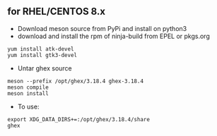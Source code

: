 ## for RHEL/CENTOS 8.x
- Download meson source from PyPi and install on python3
- download and install the rpm of ninja-build from EPEL or pkgs.org
```
yum install atk-devel
yum install gtk3-devel
```
- Untar ghex source
```
meson --prefix /opt/ghex/3.18.4 ghex-3.18.4
meson compile
meson install
```
- To use:
```
export XDG_DATA_DIRS+=:/opt/ghex/3.18.4/share
ghex
```
